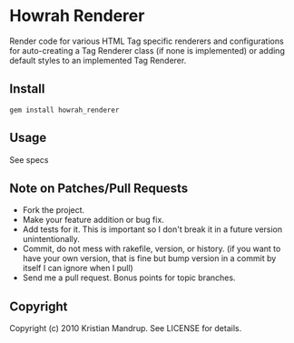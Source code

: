 # Howrah Renderer

Render code for various HTML Tag specific renderers and configurations for auto-creating a Tag Renderer class (if none is implemented) or 
adding default styles to an implemented Tag Renderer.

## Install

<code>gem install howrah_renderer</code>

## Usage

See specs   

## Note on Patches/Pull Requests
 
* Fork the project.
* Make your feature addition or bug fix.
* Add tests for it. This is important so I don't break it in a
  future version unintentionally.
* Commit, do not mess with rakefile, version, or history.
  (if you want to have your own version, that is fine but bump version in a commit by itself I can ignore when I pull)
* Send me a pull request. Bonus points for topic branches.

## Copyright

Copyright (c) 2010 Kristian Mandrup. See LICENSE for details.
